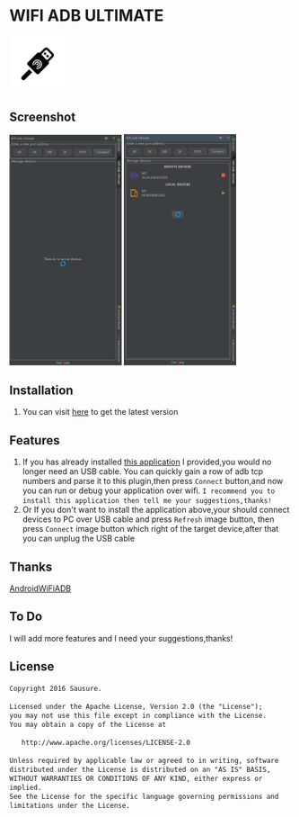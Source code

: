 # WIFI ADB ULTIMATE

<img src="./art/icon.png" width="100px">

## Screenshot
<img src="./art/screenshot1.png" width="200px">
<img src="./art/screenshot2.png" width="200px">

## Installation
1. You can visit [here](https://github.com/Sausure/WIFIADB/tree/master/WIFIADBIntelliJPlugin/out) to get the latest version

## Features
1. If you has already installed [this application](https://github.com/Sausure/WIFIADB/tree/master/WIFIADBAndroid) I provided,you would no longer need an USB cable.
You can quickly gain a row of adb tcp numbers and parse it to this plugin,then press `Connect` button,and now you can run or debug your application over wifi.
`I recommend you to install this application then tell me your suggestions,thanks!`
2. Or If you don't want to install the application above,your should connect devices to PC over USB cable and press `Refresh` image button,
then press `Connect` image button which right of the target device,after that you can unplug the USB cable

## Thanks
[AndroidWiFiADB](https://github.com/pedrovgs/AndroidWiFiADB)

## To Do
I will add more features and I need your suggestions,thanks!

## License

    Copyright 2016 Sausure.

    Licensed under the Apache License, Version 2.0 (the "License");
    you may not use this file except in compliance with the License.
    You may obtain a copy of the License at

       http://www.apache.org/licenses/LICENSE-2.0

    Unless required by applicable law or agreed to in writing, software
    distributed under the License is distributed on an "AS IS" BASIS,
    WITHOUT WARRANTIES OR CONDITIONS OF ANY KIND, either express or implied.
    See the License for the specific language governing permissions and
    limitations under the License.

